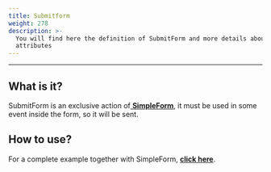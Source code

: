 ```yaml
---
title: Submitform
weight: 278
description: >-
  You will find here the definition of SubmitForm and more details about its
  attributes
---
```


---

## What is it? 

SubmitForm is an exclusive action of[ **SimpleForm**](../../components/form/simple-form), it must be used in some event inside the form, so it will be sent. 

## How to use? 

For a complete example together with SimpleForm, [**click here**](../components/form/simple-form).
